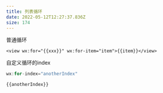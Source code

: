 ```yaml
---
title: 列表循环
date: 2022-05-12T12:27:37.836Z
size: 174
---
```

普通循环

```vue
<view wx:for="{{xxx}}" wx:for-item="item">{{item}}</view>
```

自定义循环的index

```javascript
wx:for-index="anotherIndex"

{{anotherIndex}}
```

